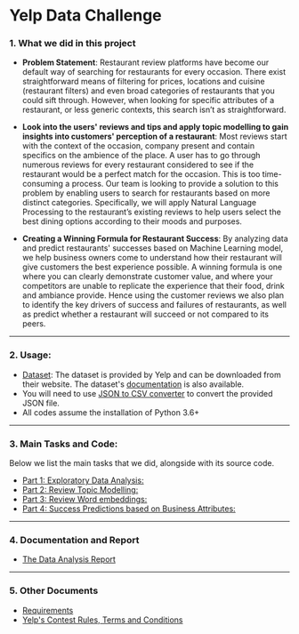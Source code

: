 # Yelp Data Challenge

### 1. What we did in this project

* **Problem Statement**: Restaurant review platforms have become our default way of searching for restaurants for every occasion. There exist straightforward means of filtering for prices, locations and cuisine (restaurant filters) and even broad categories of restaurants that you could sift through. However, when looking for specific attributes of a restaurant, or less generic contexts, this search isn’t as straightforward.

* **Look into the users' reviews and tips and apply topic modelling to gain insights into customers' perception of a restaurant**: Most reviews start with the context of the occasion, company present and contain specifics on the ambience of the place. A user has to go through numerous reviews for every restaurant considered to see if the restaurant would be a perfect match for the occasion. This is too time-consuming a process. Our team is looking to provide a solution to this problem by enabling users to search for restaurants based on more distinct categories. Specifically, we will apply Natural Language Processing to the restaurant’s existing reviews to help users select the best dining options according to their moods and purposes.    

* **Creating a Winning Formula for Restaurant Success**: By analyzing data and predict restaurants' successes based on Machine Learning model, we help business owners come to understand how their restaurant will give customers the best experience possible. A winning formula is one where you can clearly demonstrate customer value, and where your competitors are unable to replicate the experience that their food, drink and ambiance provide. Hence using the customer reviews we also plan to identify the key drivers of success and failures of restaurants, as well as predict whether a restaurant will succeed or not compared to its peers.  
----------------------
### 2. Usage:
- [Dataset](https://www.yelp.com/dataset): The dataset is provided by Yelp and can be downloaded from their website. The dataset's [documentation](https://www.yelp.com/dataset/documentation/main) is also available.
- You will need to use [JSON to CSV converter](https://github.com/sahilarora93/Yelp_data_challenge/blob/master/json_to_csv_converter.py) to convert the provided JSON file. 
- All codes assume the installation of Python 3.6+ 

----------------------
### 3. Main Tasks and Code:

Below we list the main tasks that we did, alongside with its source code.

- [Part 1: Exploratory Data Analysis:](https://github.com/sahilarora93/Yelp_data_challenge/blob/master/Part%201%20-%20Exploratory%20Data%20Analysis.ipynb)
- [Part 2: Review Topic Modelling:](https://github.com/sahilarora93/Yelp_data_challenge/blob/master/Review%20Topic%20Modelling.ipynb)
- [Part 3: Review Word embeddings:](https://github.com/sahilarora93/Yelp_data_challenge/blob/master/Part%203%20-%20Reviews%20Word%20embeddings.ipynb)
- [Part 4: Success Predictions based on Business Attributes:](https://github.com/sahilarora93/Yelp_data_challenge/blob/master/Part%204%20-%20Success%20Predictions%20based%20on%20Business%20Attributes.ipynb)
-------------------------------------
### 4. Documentation and Report

- [The Data Analysis Report](https://github.com/sahilarora93/Yelp_data_challenge/blob/master/%5BReport%5D%20Yelp%20Data%20Project.pdf)

-------------------------------------
### 5. Other Documents

- [Requirements](https://github.com/sahilarora93/Yelp_data_challenge/blob/master/requirements.txt)
- [Yelp's Contest Rules, Terms and Conditions](https://github.com/sahilarora93/Yelp_data_challenge/blob/master/%5BDocument%5D%20Yelp_Dataset_Challenge_Round_12.pdf)
